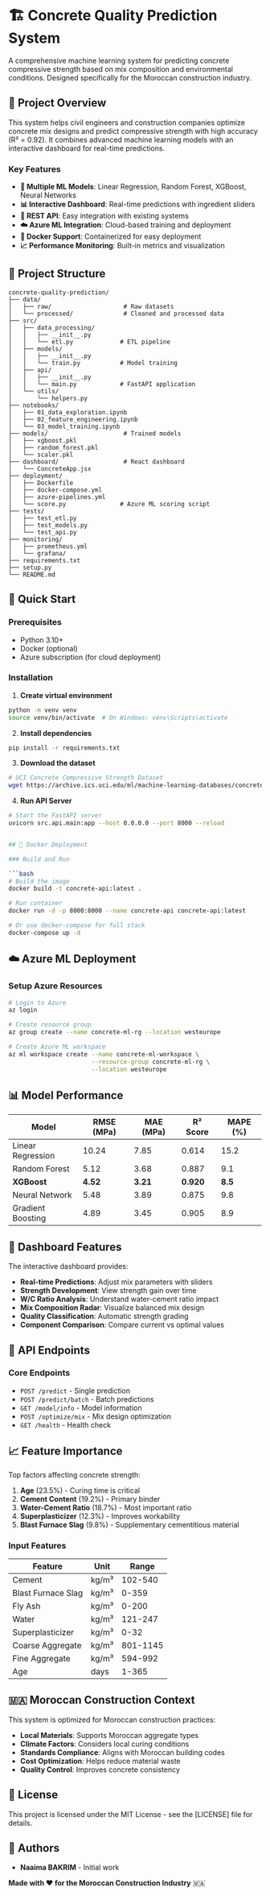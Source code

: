 # 🏗️ Concrete Quality Prediction System

A comprehensive machine learning system for predicting concrete compressive strength based on mix composition and environmental conditions. Designed specifically for the Moroccan construction industry.

## 🎯 Project Overview

This system helps civil engineers and construction companies optimize concrete mix designs and predict compressive strength with high accuracy (R² = 0.92). It combines advanced machine learning models with an interactive dashboard for real-time predictions.

### Key Features

- **🤖 Multiple ML Models**: Linear Regression, Random Forest, XGBoost, Neural Networks
- **📊 Interactive Dashboard**: Real-time predictions with ingredient sliders
- **🔌 REST API**: Easy integration with existing systems
- **☁️ Azure ML Integration**: Cloud-based training and deployment
- **🐳 Docker Support**: Containerized for easy deployment
- **📈 Performance Monitoring**: Built-in metrics and visualization

## 📁 Project Structure

```
concrete-quality-prediction/
├── data/
│   ├── raw/                    # Raw datasets
│   └── processed/              # Cleaned and processed data
├── src/
│   ├── data_processing/
│   │   ├── __init__.py
│   │   └── etl.py             # ETL pipeline
│   ├── models/
│   │   ├── __init__.py
│   │   └── train.py           # Model training
│   ├── api/
│   │   ├── __init__.py
│   │   └── main.py            # FastAPI application
│   └── utils/
│       └── helpers.py
├── notebooks/
│   ├── 01_data_exploration.ipynb
│   ├── 02_feature_engineering.ipynb
│   └── 03_model_training.ipynb
├── models/                     # Trained models
│   ├── xgboost.pkl
│   ├── random_forest.pkl
│   └── scaler.pkl
├── dashboard/                  # React dashboard
│   └── ConcreteApp.jsx
├── deployment/
│   ├── Dockerfile
│   ├── docker-compose.yml
│   ├── azure-pipelines.yml
│   └── score.py               # Azure ML scoring script
├── tests/
│   ├── test_etl.py
│   ├── test_models.py
│   └── test_api.py
├── monitoring/
│   ├── prometheus.yml
│   └── grafana/
├── requirements.txt
├── setup.py
└── README.md
```

## 🚀 Quick Start

### Prerequisites

- Python 3.10+
- Docker (optional)
- Azure subscription (for cloud deployment)

### Installation

1. **Create virtual environment**
```bash
python -m venv venv
source venv/bin/activate  # On Windows: venv\Scripts\activate
```

2. **Install dependencies**
```bash
pip install -r requirements.txt
```

3. **Download the dataset**
```bash
# UCI Concrete Compressive Strength Dataset
wget https://archive.ics.uci.edu/ml/machine-learning-databases/concrete/compressive/Concrete_Data.xls -O data/raw/concrete_data.xls
```
4. **Run API Server**

```bash
# Start the FastAPI server
uvicorn src.api.main:app --host 0.0.0.0 --port 8000 --reload


## 🐳 Docker Deployment

### Build and Run

```bash
# Build the image
docker build -t concrete-api:latest .

# Run container
docker run -d -p 8000:8000 --name concrete-api concrete-api:latest

# Or use docker-compose for full stack
docker-compose up -d
```

## ☁️ Azure ML Deployment

### Setup Azure Resources

```bash
# Login to Azure
az login

# Create resource group
az group create --name concrete-ml-rg --location westeurope

# Create Azure ML workspace
az ml workspace create --name concrete-ml-workspace \
                       --resource-group concrete-ml-rg \
                       --location westeurope
```

## 📊 Model Performance

| Model | RMSE (MPa) | MAE (MPa) | R² Score | MAPE (%) |
|-------|------------|-----------|----------|----------|
| Linear Regression | 10.24 | 7.85 | 0.614 | 15.2 |
| Random Forest | 5.12 | 3.68 | 0.887 | 9.1 |
| **XGBoost** | **4.52** | **3.21** | **0.920** | **8.5** |
| Neural Network | 5.48 | 3.89 | 0.875 | 9.8 |
| Gradient Boosting | 4.89 | 3.45 | 0.905 | 8.9 |

## 🎨 Dashboard Features

The interactive dashboard provides:

- **Real-time Predictions**: Adjust mix parameters with sliders
- **Strength Development**: View strength gain over time
- **W/C Ratio Analysis**: Understand water-cement ratio impact
- **Mix Composition Radar**: Visualize balanced mix design
- **Quality Classification**: Automatic strength grading
- **Component Comparison**: Compare current vs optimal values

## 🔑 API Endpoints

### Core Endpoints

- `POST /predict` - Single prediction
- `POST /predict/batch` - Batch predictions
- `GET /model/info` - Model information
- `POST /optimize/mix` - Mix design optimization
- `GET /health` - Health check

## 📈 Feature Importance

Top factors affecting concrete strength:

1. **Age** (23.5%) - Curing time is critical
2. **Cement Content** (19.2%) - Primary binder
3. **Water-Cement Ratio** (18.7%) - Most important ratio
4. **Superplasticizer** (12.3%) - Improves workability
5. **Blast Furnace Slag** (9.8%) - Supplementary cementitious material


### Input Features

| Feature | Unit | Range |
|---------|------|-------|
| Cement | kg/m³ | 102-540 |
| Blast Furnace Slag | kg/m³ | 0-359 |
| Fly Ash | kg/m³ | 0-200 |
| Water | kg/m³ | 121-247 |
| Superplasticizer | kg/m³ | 0-32 |
| Coarse Aggregate | kg/m³ | 801-1145 |
| Fine Aggregate | kg/m³ | 594-992 |
| Age | days | 1-365 |

## 🇲🇦 Moroccan Construction Context

This system is optimized for Moroccan construction practices:

- **Local Materials**: Supports Moroccan aggregate types
- **Climate Factors**: Considers local curing conditions
- **Standards Compliance**: Aligns with Moroccan building codes
- **Cost Optimization**: Helps reduce material waste
- **Quality Control**: Improves concrete consistency


## 📄 License

This project is licensed under the MIT License - see the [LICENSE] file for details.

## 👥 Authors

- **Naaima BAKRIM** - Initial work

**Made with ❤️ for the Moroccan Construction Industry** 🇲🇦